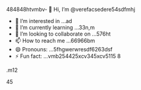 484848htvmbv- 👋 Hi, I’m @verefacsedere54sdfmhj
- 👀 I’m interested in ...ad
- 🌱 I’m currently learning ...33n,m
- 💞️ I’m looking to collaborate on ...576ht
- 📫 How to reach me ...66966bm
- 😄 Pronouns: ...5fhgwerwresdf6263dsf
- ⚡ Fun fact: ...vmb254425xcv345xcv5115
8
<!---52151sadqw666
verefacsedere/verefacsedere is a ✨ special ✨ repository because its `R66EADME.md` (this file) appears on your GitHub profile.54
You can click the Preview link to take a look at59 your changes.12
--->.m12
45
